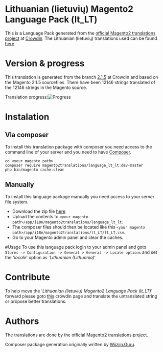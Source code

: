 # Lithuanian (lietuvių) Magento2 Language Pack (lt_LT)
This is a Language Pack generated from the [official Magento2 translations project](https://crowdin.com/project/magento-2) at [Crowdin](https://crowdin.com).
The Lithuanian (lietuvių) translations used can be found [here](https://crowdin.com/project/magento-2/lt).

# Version & progress
This translation is generated from the branch [2.1.5](https://crowdin.com/project/magento-2/lt#/2.1.5) at Crowdin and based on the Magento 2.1.5 sourcefiles.
There have been  12146 strings translated of the 12146 strings in the Magento source.

Translation progress:![Progress](http://progressed.io/bar/100)

# Instalation
## Via composer
To install this translation package with composer you need access to the command line of your server and you need to have [Composer](https://getcomposer.org).
```
cd <your magento path>
composer require magento2translations/language_lt_lt:dev-master
php bin/magento cache:clean
```
## Manually
To install this language package manually you need access to your server file system.
* Download the zip file [here](https://github.com/Magento2Translations/language_lt_lt/archive/master.zip).
* Upload the contents to `<your magento path>/app/i18n/magento2translations/language_lt_lt`.
* The composer files should then be located like this `<your magento path>/app/i18n/magento2translations/lt_LT/lt_LT.csv`.
* Go to your Magento admin panel and clear the caches.

#Usage
To use this language pack login to your admin panel and goto `Stores -> Configuration -> General > General -> Locale options` and set the '*locale*' option as '*Lithuanian (Lithuania)*'

# Contribute
To help move the '*Lithuanian (lietuvių) Magento2 Language Pack (lt_LT)*' forward please goto [this](https://crowdin.com/project/magento-2/lt) crowdin page and translate the untranslated string or propose better translations.

# Authors
The translations are done by the [official Magento2 translations project](https://crowdin.com/project/magento-2).

Composer package generation originally written by [Wijzijn.Guru](http://www.wijzijn.guru/).
